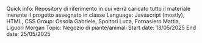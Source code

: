 Quick info: Repository di riferimento in cui verrà caricato tutto il materiale inerente il progetto assegnato in classe
Language: Javascript (mostly), HTML, CSS
Group: Ossola Gabriele, Spoltori Luca, Fornasiero Mattia, Liguori Morgan
Topic: Negozio di piante/animali
Start date: 13/05/2025
End date: 25/05/2025